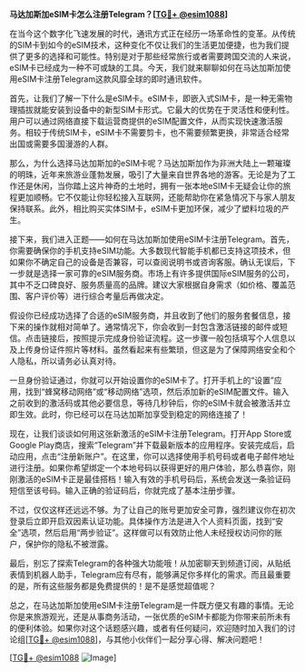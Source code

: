 **马达加斯加eSIM卡怎么注册Telegram？[[TG💪+ @esim1088](https://t.me/s/esim1088)]**

在当今这个数字化飞速发展的时代，通讯方式正在经历一场革命性的变革。从传统的SIM卡到如今的eSIM技术，这种变化不仅让我们的生活更加便捷，也为我们提供了更多的选择和可能性。特别是对于那些经常旅行或者需要跨国交流的人来说，eSIM卡已经成为一种不可或缺的工具。今天，我们就来聊聊如何在马达加斯加使用eSIM卡注册Telegram这款风靡全球的即时通讯软件。

首先，让我们了解一下什么是eSIM卡。eSIM卡，即嵌入式SIM卡，是一种无需物理插拔就能安装到设备中的新型SIM卡形式。它最大的优势在于灵活性和便利性。用户可以通过网络直接下载运营商提供的eSIM配置文件，从而实现快速激活服务。相较于传统SIM卡，eSIM卡不需要剪卡，也不需要频繁更换，非常适合经常出国或需要多国漫游的人群。

那么，为什么选择马达加斯加的eSIM卡呢？马达加斯加作为非洲大陆上一颗璀璨的明珠，近年来旅游业蓬勃发展，吸引了大量来自世界各地的游客。无论是为了工作还是休闲，当你踏上这片神奇的土地时，拥有一张本地eSIM卡无疑会让你的旅程更加顺畅。它不仅能让你轻松接入互联网，还能帮助你在紧急情况下与家人朋友保持联系。此外，相比购买实体SIM卡，eSIM卡更加环保，减少了塑料垃圾的产生。

接下来，我们进入正题——如何在马达加斯加使用eSIM卡注册Telegram。首先，你需要确保你的手机支持eSIM功能。大多数现代智能手机都已支持这项技术，但如果你不确定自己的设备是否兼容，可以查阅说明书或咨询客服。确认无误后，下一步就是选择一家可靠的eSIM服务商。市场上有许多提供国际eSIM服务的公司，其中不乏口碑良好、服务质量高的品牌。建议大家根据自身需求（如价格、覆盖范围、客户评价等）进行综合考量后再做决定。

假设你已经成功选择了合适的eSIM服务商，并且收到了他们的服务套餐信息，接下来的操作就相对简单了。通常情况下，你会收到一封包含激活链接的邮件或短信。点击链接后，按照提示完成身份验证流程。这一步骤一般包括填写个人信息以及上传身份证件照片等材料。虽然看起来有些繁琐，但这是为了保障网络安全和个人隐私，所以请务必认真对待。

一旦身份验证通过，你就可以开始设置你的eSIM卡了。打开手机上的“设置”应用，找到“蜂窝移动网络”或“移动网络”选项，然后添加新的eSIM配置文件。输入之前收到的激活码或其他必要信息，等待几秒钟后，你的eSIM卡就会被激活并立即生效。此时，你已经可以在马达加斯加享受到稳定的网络连接了！

现在，让我们谈谈如何用这张新激活的eSIM卡注册Telegram。打开App Store或Google Play商店，搜索“Telegram”并下载最新版本的应用程序。安装完成后，启动应用，点击“注册新账户”。在这里，你可以选择使用手机号码或者电子邮件地址进行注册。如果你希望绑定一个本地号码以获得更好的用户体验，那么恭喜你，刚刚激活的eSIM卡正是最佳搭档！输入有效的手机号码后，系统会发送一条验证码短信至该号码。输入正确的验证码后，你就完成了基本注册步骤。

不过，仅仅这样还远远不够。为了让自己的账号更加安全可靠，强烈建议你在初次登录后立即开启双因素认证功能。具体操作方法是进入个人资料页面，找到“安全”选项，然后启用“两步验证”。这样做可以有效防止他人未经授权访问你的账户，保护你的隐私不被泄露。

最后，别忘了探索Telegram的各种强大功能哦！从加密聊天到频道订阅，从贴纸表情到机器人助手，Telegram应有尽有，能够满足你多样化的需求。而且最重要的是，所有这些服务都是免费提供的！是不是感觉超值呢？

总之，在马达加斯加使用eSIM卡注册Telegram是一件既方便又有趣的事情。无论你是来旅游观光，还是从事商务活动，一张优质的eSIM卡都能为你带来前所未有的便利体验。如果你对这个话题感兴趣，或者有任何疑问，欢迎随时加入我们的讨论组[[TG💪+ @esim1088](https://t.me/s/esim1088)]，与其他小伙伴们一起分享心得、解决问题吧！

[[TG💪+ @esim1088](https://t.me/s/esim1088) ![Image](https://i.postimg.cc/4NQfJmqS/Snipaste-2025-05-13-00-14-12.png)]